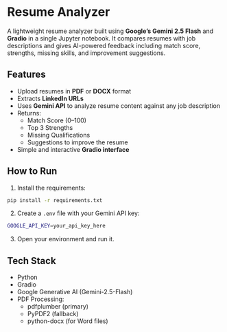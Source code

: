 # Resume Analyzer

A lightweight resume analyzer built using **Google’s Gemini 2.5 Flash** and **Gradio** in a single Jupyter notebook. It compares resumes with job descriptions and gives AI-powered feedback including match score, strengths, missing skills, and improvement suggestions.

## Features

- Upload resumes in **PDF** or **DOCX** format
- Extracts **LinkedIn URLs**
- Uses **Gemini API** to analyze resume content against any job description
- Returns:
  - Match Score (0–100)
  - Top 3 Strengths
  - Missing Qualifications
  - Suggestions to improve the resume
- Simple and interactive **Gradio interface**

## How to Run

1. Install the requirements:
```bash
pip install -r requirements.txt
```

2. Create a `.env` file with your Gemini API key:

```bash
GOOGLE_API_KEY=your_api_key_here
```

3. Open your environment and run it.

## Tech Stack

- Python
- Gradio
- Google Generative AI (Gemini-2.5-Flash)
- PDF Processing:
  - pdfplumber (primary)
  - PyPDF2 (fallback)
  - python-docx (for Word files)
